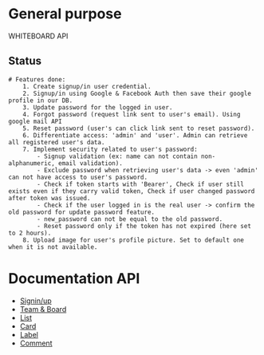 # General purpose
WHITEBOARD API

## Status 

    # Features done:
        1. Create signup/in user credential.
        2. Signup/in using Google & Facebook Auth then save their google profile in our DB.
        3. Update password for the logged in user.
        4. Forgot password (request link sent to user's email). Using google mail API
        5. Reset password (user's can click link sent to reset password).
        6. Differentiate access: 'admin' and 'user'. Admin can retrieve all registered user's data.
        7. Implement security related to user's password:
            - Signup validation (ex: name can not contain non-alphanumeric, email validation).
            - Exclude password when retrieving user's data -> even 'admin' can not have access to user's password.
            - Check if token starts with 'Bearer', Check if user still exists even if they carry valid token, Check if user changed password after token was issued.
            - Check if the user logged in is the real user -> confirm the old password for update password feature.
            - new_password can not be equal to the old password.
            - Reset password only if the token has not expired (here set to 2 hours).
        8. Upload image for user's profile picture. Set to default one when it is not available.

# Documentation API
- [Signin/up](https://documenter.getpostman.com/view/14122416/TWDTNz7p)
- [Team & Board](https://documenter.getpostman.com/view/13078438/Tz5jg1y9)
- [List](https://documenter.getpostman.com/view/13866425/TWDfCY9n)
- [Card](https://documenter.getpostman.com/view/13866425/Tz5iAgm7)
- [Label](https://documenter.getpostman.com/view/13883114/Tz5iBgpp)
- [Comment](https://documenter.getpostman.com/view/13883114/Tz5jczV6)
